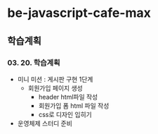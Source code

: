 # be-javascript-cafe-max

## 학습계획
### 03. 20. 학습계획
- 미니 미션 : 게시판 구현 1단계
  - 회원가입 페이지 생성
    - header html파일 작성
    - 회원가입 폼 html 파일 작성
    - css로 디자인 입히기
- 운영체제 스터디 준비